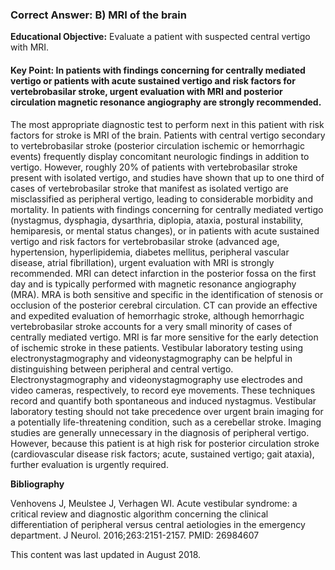 
### Correct Answer: B) MRI of the brain 

**Educational Objective:** Evaluate a patient with suspected central vertigo with MRI.

#### **Key Point:** In patients with findings concerning for centrally mediated vertigo or patients with acute sustained vertigo and risk factors for vertebrobasilar stroke, urgent evaluation with MRI and posterior circulation magnetic resonance angiography are strongly recommended.

The most appropriate diagnostic test to perform next in this patient with risk factors for stroke is MRI of the brain. Patients with central vertigo secondary to vertebrobasilar stroke (posterior circulation ischemic or hemorrhagic events) frequently display concomitant neurologic findings in addition to vertigo. However, roughly 20% of patients with vertebrobasilar stroke present with isolated vertigo, and studies have shown that up to one third of cases of vertebrobasilar stroke that manifest as isolated vertigo are misclassified as peripheral vertigo, leading to considerable morbidity and mortality. In patients with findings concerning for centrally mediated vertigo (nystagmus, dysphagia, dysarthria, diplopia, ataxia, postural instability, hemiparesis, or mental status changes), or in patients with acute sustained vertigo and risk factors for vertebrobasilar stroke (advanced age, hypertension, hyperlipidemia, diabetes mellitus, peripheral vascular disease, atrial fibrillation), urgent evaluation with MRI is strongly recommended. MRI can detect infarction in the posterior fossa on the first day and is typically performed with magnetic resonance angiography (MRA). MRA is both sensitive and specific in the identification of stenosis or occlusion of the posterior cerebral circulation.
CT can provide an effective and expedited evaluation of hemorrhagic stroke, although hemorrhagic vertebrobasilar stroke accounts for a very small minority of cases of centrally mediated vertigo. MRI is far more sensitive for the early detection of ischemic stroke in these patients.
Vestibular laboratory testing using electronystagmography and videonystagmography can be helpful in distinguishing between peripheral and central vertigo. Electronystagmography and videonystagmography use electrodes and video cameras, respectively, to record eye movements. These techniques record and quantify both spontaneous and induced nystagmus. Vestibular laboratory testing should not take precedence over urgent brain imaging for a potentially life-threatening condition, such as a cerebellar stroke.
Imaging studies are generally unnecessary in the diagnosis of peripheral vertigo. However, because this patient is at high risk for posterior circulation stroke (cardiovascular disease risk factors; acute, sustained vertigo; gait ataxia), further evaluation is urgently required.

**Bibliography**

Venhovens J, Meulstee J, Verhagen WI. Acute vestibular syndrome: a critical review and diagnostic algorithm concerning the clinical differentiation of peripheral versus central aetiologies in the emergency department. J Neurol. 2016;263:2151-2157. PMID: 26984607

This content was last updated in August 2018.